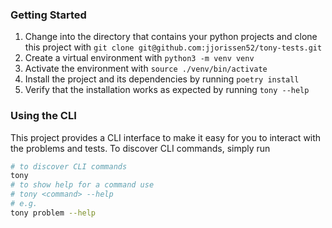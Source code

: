 ### Getting Started
1. Change into the directory that contains your python projects and clone this project with `git clone git@github.com:jjorissen52/tony-tests.git`
2. Create a virtual environment with `python3 -m venv venv`
3. Activate the environment with `source ./venv/bin/activate`
4. Install the project and its dependencies by running `poetry install`
5. Verify that the installation works as expected by running `tony --help`

### Using the CLI
This project provides a CLI interface to make it easy for you to interact with the problems and tests. To discover
CLI commands, simply run
```bash
# to discover CLI commands
tony
# to show help for a command use
# tony <command> --help
# e.g.
tony problem --help
```
